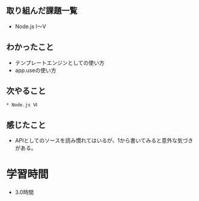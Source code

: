 ## 取り組んだ課題一覧
  * Node.js Ⅰ～Ⅴ
## わかったこと
  * テンプレートエンジンとしての使い方
  * app.useの使い方
## 次やること
    * Node.js Ⅵ
## 感じたこと
  * APIとしてのソースを読み慣れてはいるが、1から書いてみると意外な気づきがある。
# 学習時間
  * 3.0時間
